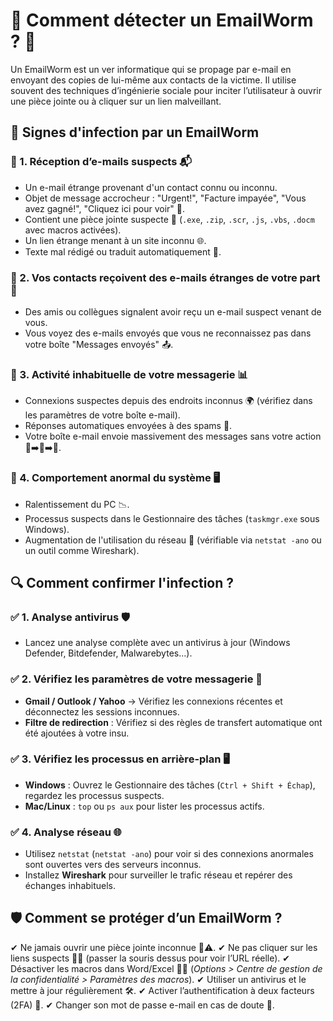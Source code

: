 # 📧 Comment détecter un EmailWorm ? 🦠

Un EmailWorm est un ver informatique qui se propage par e-mail en envoyant des copies de lui-même aux contacts de la victime. Il utilise souvent des techniques d’ingénierie sociale pour inciter l’utilisateur à ouvrir une pièce jointe ou à cliquer sur un lien malveillant.

## 🚨 Signes d'infection par un EmailWorm

### 🔹 1. Réception d’e-mails suspects 📬
- Un e-mail étrange provenant d'un contact connu ou inconnu.
- Objet de message accrocheur : "Urgent!", "Facture impayée", "Vous avez gagné!", "Cliquez ici pour voir" 📢.
- Contient une pièce jointe suspecte 📎 (`.exe`, `.zip`, `.scr`, `.js`, `.vbs`, `.docm` avec macros activées).
- Un lien étrange menant à un site inconnu 🌐.
- Texte mal rédigé ou traduit automatiquement 🤔.

### 🔹 2. Vos contacts reçoivent des e-mails étranges de votre part 💌
- Des amis ou collègues signalent avoir reçu un e-mail suspect venant de vous.
- Vous voyez des e-mails envoyés que vous ne reconnaissez pas dans votre boîte "Messages envoyés" 📤.

### 🔹 3. Activité inhabituelle de votre messagerie 📊
- Connexions suspectes depuis des endroits inconnus 🌍 (vérifiez dans les paramètres de votre boîte e-mail).
- Réponses automatiques envoyées à des spams 📩.
- Votre boîte e-mail envoie massivement des messages sans votre action 📧➡️📧➡️📧.

### 🔹 4. Comportement anormal du système 🖥️
- Ralentissement du PC 📉.
- Processus suspects dans le Gestionnaire des tâches (`taskmgr.exe` sous Windows).
- Augmentation de l'utilisation du réseau 📡 (vérifiable via `netstat -ano` ou un outil comme Wireshark).

## 🔍 Comment confirmer l'infection ?

### ✅ 1. Analyse antivirus 🛡️
- Lancez une analyse complète avec un antivirus à jour (Windows Defender, Bitdefender, Malwarebytes...).

### ✅ 2. Vérifiez les paramètres de votre messagerie 🔐
- **Gmail / Outlook / Yahoo** → Vérifiez les connexions récentes et déconnectez les sessions inconnues.
- **Filtre de redirection** : Vérifiez si des règles de transfert automatique ont été ajoutées à votre insu.

### ✅ 3. Vérifiez les processus en arrière-plan 🖥️
- **Windows** : Ouvrez le Gestionnaire des tâches (`Ctrl + Shift + Échap`), regardez les processus suspects.
- **Mac/Linux** : `top` ou `ps aux` pour lister les processus actifs.

### ✅ 4. Analyse réseau 🌐
- Utilisez `netstat` (`netstat -ano`) pour voir si des connexions anormales sont ouvertes vers des serveurs inconnus.
- Installez **Wireshark** pour surveiller le trafic réseau et repérer des échanges inhabituels.

## 🛡 Comment se protéger d’un EmailWorm ?
✔ Ne jamais ouvrir une pièce jointe inconnue 📎⚠️.
✔ Ne pas cliquer sur les liens suspects 🔗🚫 (passer la souris dessus pour voir l’URL réelle).
✔ Désactiver les macros dans Word/Excel 📄❌ (*Options > Centre de gestion de la confidentialité > Paramètres des macros*).
✔ Utiliser un antivirus et le mettre à jour régulièrement 🛠️.
✔ Activer l’authentification à deux facteurs (2FA) 🔐.
✔ Changer son mot de passe e-mail en cas de doute 🔑.